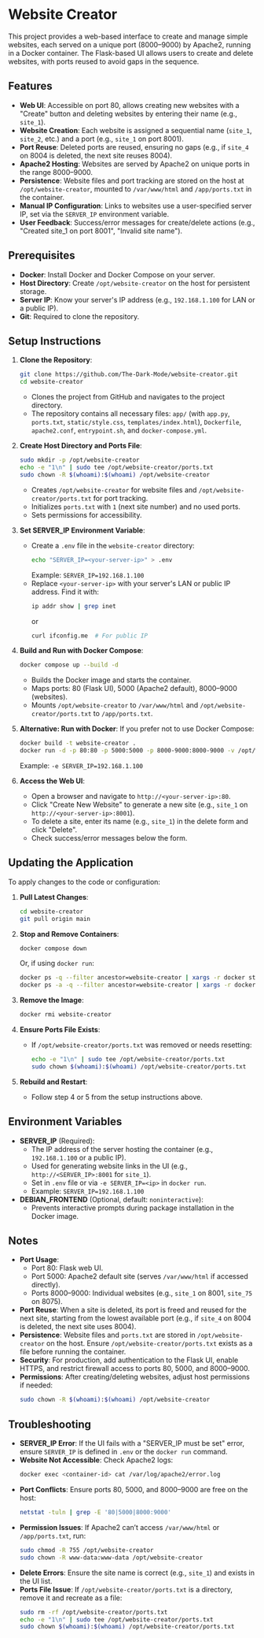 # Website Creator

This project provides a web-based interface to create and manage simple websites, each served on a unique port (8000–9000) by Apache2, running in a Docker container. The Flask-based UI allows users to create and delete websites, with ports reused to avoid gaps in the sequence.

## Features
- **Web UI**: Accessible on port 80, allows creating new websites with a "Create" button and deleting websites by entering their name (e.g., `site_1`).
- **Website Creation**: Each website is assigned a sequential name (`site_1`, `site_2`, etc.) and a port (e.g., `site_1` on port 8001).
- **Port Reuse**: Deleted ports are reused, ensuring no gaps (e.g., if `site_4` on 8004 is deleted, the next site reuses 8004).
- **Apache2 Hosting**: Websites are served by Apache2 on unique ports in the range 8000–9000.
- **Persistence**: Website files and port tracking are stored on the host at `/opt/website-creator`, mounted to `/var/www/html` and `/app/ports.txt` in the container.
- **Manual IP Configuration**: Links to websites use a user-specified server IP, set via the `SERVER_IP` environment variable.
- **User Feedback**: Success/error messages for create/delete actions (e.g., "Created site_1 on port 8001", "Invalid site name").

## Prerequisites
- **Docker**: Install Docker and Docker Compose on your server.
- **Host Directory**: Create `/opt/website-creator` on the host for persistent storage.
- **Server IP**: Know your server's IP address (e.g., `192.168.1.100` for LAN or a public IP).
- **Git**: Required to clone the repository.

## Setup Instructions

1. **Clone the Repository**:
   ```bash
   git clone https://github.com/The-Dark-Mode/website-creator.git
   cd website-creator
   ```
   - Clones the project from GitHub and navigates to the project directory.
   - The repository contains all necessary files: `app/` (with `app.py`, `ports.txt`, `static/style.css`, `templates/index.html`), `Dockerfile`, `apache2.conf`, `entrypoint.sh`, and `docker-compose.yml`.

2. **Create Host Directory and Ports File**:
   ```bash
   sudo mkdir -p /opt/website-creator
   echo -e "1\n" | sudo tee /opt/website-creator/ports.txt
   sudo chown -R $(whoami):$(whoami) /opt/website-creator
   ```
   - Creates `/opt/website-creator` for website files and `/opt/website-creator/ports.txt` for port tracking.
   - Initializes `ports.txt` with `1` (next site number) and no used ports.
   - Sets permissions for accessibility.

3. **Set SERVER_IP Environment Variable**:
   - Create a `.env` file in the `website-creator` directory:
     ```bash
     echo "SERVER_IP=<your-server-ip>" > .env
     ```
     Example: `SERVER_IP=192.168.1.100`
   - Replace `<your-server-ip>` with your server's LAN or public IP address. Find it with:
     ```bash
     ip addr show | grep inet
     ```
     or
     ```bash
     curl ifconfig.me  # For public IP
     ```

4. **Build and Run with Docker Compose**:
   ```bash
   docker compose up --build -d
   ```
   - Builds the Docker image and starts the container.
   - Maps ports: 80 (Flask UI), 5000 (Apache2 default), 8000–9000 (websites).
   - Mounts `/opt/website-creator` to `/var/www/html` and `/opt/website-creator/ports.txt` to `/app/ports.txt`.

5. **Alternative: Run with Docker**:
   If you prefer not to use Docker Compose:
   ```bash
   docker build -t website-creator .
   docker run -d -p 80:80 -p 5000:5000 -p 8000-9000:8000-9000 -v /opt/website-creator:/var/www/html -v /opt/website-creator/ports.txt:/app/ports.txt -e SERVER_IP=<your-server-ip> website-creator
   ```
   Example: `-e SERVER_IP=192.168.1.100`

6. **Access the Web UI**:
   - Open a browser and navigate to `http://<your-server-ip>:80`.
   - Click "Create New Website" to generate a new site (e.g., `site_1` on `http://<your-server-ip>:8001`).
   - To delete a site, enter its name (e.g., `site_1`) in the delete form and click "Delete".
   - Check success/error messages below the form.

## Updating the Application

To apply changes to the code or configuration:
1. **Pull Latest Changes**:
   ```bash
   cd website-creator
   git pull origin main
   ```

2. **Stop and Remove Containers**:
   ```bash
   docker compose down
   ```
   Or, if using `docker run`:
   ```bash
   docker ps -q --filter ancestor=website-creator | xargs -r docker stop
   docker ps -a -q --filter ancestor=website-creator | xargs -r docker rm
   ```

3. **Remove the Image**:
   ```bash
   docker rmi website-creator
   ```

4. **Ensure Ports File Exists**:
   - If `/opt/website-creator/ports.txt` was removed or needs resetting:
     ```bash
     echo -e "1\n" | sudo tee /opt/website-creator/ports.txt
     sudo chown $(whoami):$(whoami) /opt/website-creator/ports.txt
     ```

5. **Rebuild and Restart**:
   - Follow step 4 or 5 from the setup instructions above.

## Environment Variables
- **SERVER_IP** (Required):
  - The IP address of the server hosting the container (e.g., `192.168.1.100` or a public IP).
  - Used for generating website links in the UI (e.g., `http://<SERVER_IP>:8001` for `site_1`).
  - Set in `.env` file or via `-e SERVER_IP=<ip>` in `docker run`.
  - Example: `SERVER_IP=192.168.1.100`
- **DEBIAN_FRONTEND** (Optional, default: `noninteractive`):
  - Prevents interactive prompts during package installation in the Docker image.

## Notes
- **Port Usage**:
  - Port 80: Flask web UI.
  - Port 5000: Apache2 default site (serves `/var/www/html` if accessed directly).
  - Ports 8000–9000: Individual websites (e.g., `site_1` on 8001, `site_75` on 8075).
- **Port Reuse**: When a site is deleted, its port is freed and reused for the next site, starting from the lowest available port (e.g., if `site_4` on 8004 is deleted, the next site uses 8004).
- **Persistence**: Website files and `ports.txt` are stored in `/opt/website-creator` on the host. Ensure `/opt/website-creator/ports.txt` exists as a file before running the container.
- **Security**: For production, add authentication to the Flask UI, enable HTTPS, and restrict firewall access to ports 80, 5000, and 8000–9000.
- **Permissions**: After creating/deleting websites, adjust host permissions if needed:
  ```bash
  sudo chown -R $(whoami):$(whoami) /opt/website-creator
  ```

## Troubleshooting
- **SERVER_IP Error**: If the UI fails with a "SERVER_IP must be set" error, ensure `SERVER_IP` is defined in `.env` or the `docker run` command.
- **Website Not Accessible**: Check Apache2 logs:
  ```bash
  docker exec <container-id> cat /var/log/apache2/error.log
  ```
- **Port Conflicts**: Ensure ports 80, 5000, and 8000–9000 are free on the host:
  ```bash
  netstat -tuln | grep -E '80|5000|8000:9000'
  ```
- **Permission Issues**: If Apache2 can’t access `/var/www/html` or `/app/ports.txt`, run:
  ```bash
  sudo chmod -R 755 /opt/website-creator
  sudo chown -R www-data:www-data /opt/website-creator
  ```
- **Delete Errors**: Ensure the site name is correct (e.g., `site_1`) and exists in the UI list.
- **Ports File Issue**: If `/opt/website-creator/ports.txt` is a directory, remove it and recreate as a file:
  ```bash
  sudo rm -rf /opt/website-creator/ports.txt
  echo -e "1\n" | sudo tee /opt/website-creator/ports.txt
  sudo chown $(whoami):$(whoami) /opt/website-creator/ports.txt
  ```
